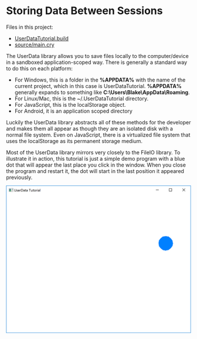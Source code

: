 # Storing Data Between Sessions

Files in this project:
* [UserDataTutorial.build](UserDataTutorial.build)
* [source/main.cry](source/main.cry)

The UserData library allows you to save files locally to the computer/device in a sandboxed application-scoped way. There is generally a standard way to do this on each platform:

* For Windows, this is a folder in the **%APPDATA%** with the name of the current project, which in this case is UserDataTutorial. **%APPDATA%** generally expands to something like **C:\Users\Blake\AppData\Roaming**.
* For Linux/Mac, this is the ~/.UserDataTutorial directory.
* For JavaScript, this is the localStorage object.
* For Android, it is an application scoped directory

Luckily the UserData library abstracts all of these methods for the developer and makes them all appear as though they are an isolated disk with a normal file system. Even on JavaScript, there is a virtualized file system that uses the localStorage as its permanent storage medium.

Most of the UserData library mirrors very closely to the FileIO library. To illustrate it in action, this tutorial is just a simple demo program with a blue dot that will appear the last place you click in the window. When you close the program and restart it, the dot will start in the last position it appeared previously.

![UserData Tutorial Preview](preview.png)

